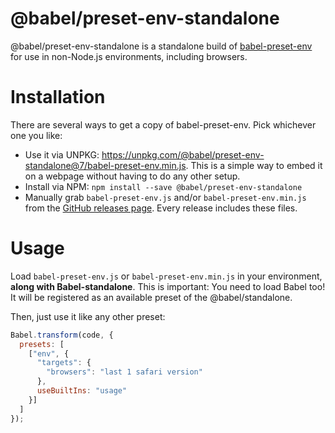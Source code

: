 @babel/preset-env-standalone
=================

@babel/preset-env-standalone is a standalone build of [babel-preset-env](https://babeljs.io/docs/plugins/preset-env) for use in non-Node.js environments, including browsers.

Installation
============

There are several ways to get a copy of babel-preset-env. Pick whichever one you like:

- Use it via UNPKG: https://unpkg.com/@babel/preset-env-standalone@7/babel-preset-env.min.js. This is a simple way to embed it on a webpage without having to do any other setup.
- Install via NPM: `npm install --save @babel/preset-env-standalone`
- Manually grab `babel-preset-env.js` and/or `babel-preset-env.min.js` from the [GitHub releases page](https://github.com/babel/babel/releases). Every release includes these files.

Usage
=====

Load `babel-preset-env.js` or `babel-preset-env.min.js` in your environment, **along with Babel-standalone**. This is important: You need to load Babel too! It will be registered as an available preset of the @babel/standalone.

Then, just use it like any other preset:

```js
Babel.transform(code, {
  presets: [
    ["env", {
      "targets": {
        "browsers": "last 1 safari version"
      },
      useBuiltIns: "usage"
    }]
  ]
});
```
